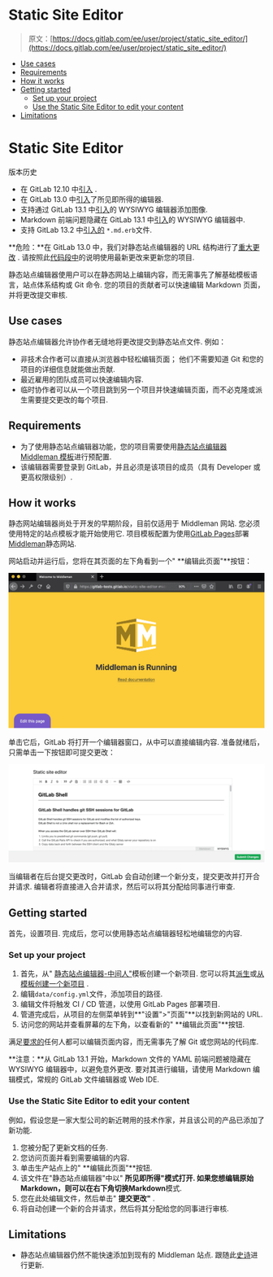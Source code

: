 # Static Site Editor

> 原文：[https://docs.gitlab.com/ee/user/project/static_site_editor/](https://docs.gitlab.com/ee/user/project/static_site_editor/)

*   [Use cases](#use-cases)
*   [Requirements](#requirements)
*   [How it works](#how-it-works)
*   [Getting started](#getting-started)
    *   [Set up your project](#set-up-your-project)
    *   [Use the Static Site Editor to edit your content](#use-the-static-site-editor-to-edit-your-content)
*   [Limitations](#limitations)

# Static Site Editor[](#static-site-editor "Permalink")

版本历史

*   在 GitLab 12.10 中[引入](https://gitlab.com/gitlab-org/gitlab/-/merge_requests/28758) .
*   在 GitLab 13.0 中[引入](https://gitlab.com/gitlab-org/gitlab/-/issues/214559)了所见即所得的编辑器.
*   支持通过 GitLab 13.1 中[引入](https://gitlab.com/gitlab-org/gitlab/-/issues/216640)的 WYSIWYG 编辑器添加图像.
*   Markdown 前端问题隐藏在 GitLab 13.1 中[引入](https://gitlab.com/gitlab-org/gitlab/-/issues/216834)的 WYSIWYG 编辑器中.
*   支持 GitLab 13.2 中[引入的](https://gitlab.com/gitlab-org/gitlab/-/issues/223171) `*.md.erb`文件.

**危险：**在 GitLab 13.0 中，我们对静态站点编辑器的 URL 结构进行了[重大更改](https://gitlab.com/gitlab-org/gitlab/-/issues/213282) . 请按照此[代码段中](https://gitlab.com/gitlab-org/project-templates/static-site-editor-middleman/snippets/1976539)的说明使用最新更改来更新您的项目.

静态站点编辑器使用户可以在静态网站上编辑内容，而无需事先了解基础模板语言，站点体系结构或 Git 命令. 您的项目的贡献者可以快速编辑 Markdown 页面，并将更改提交审核.

## Use cases[](#use-cases "Permalink")

静态站点编辑器允许协作者无缝地将更改提交到静态站点文件. 例如：

*   非技术合作者可以直接从浏览器中轻松编辑页面； 他们不需要知道 Git 和您的项目的详细信息就能做出贡献.
*   最近雇用的团队成员可以快速编辑内容.
*   临时协作者可以从一个项目跳到另一个项目并快速编辑页面，而不必克隆或派生需要提交更改的每个项目.

## Requirements[](#requirements "Permalink")

*   为了使用静态站点编辑器功能，您的项目需要使用[静态站点编辑器 Middleman 模板](https://gitlab.com/gitlab-org/project-templates/static-site-editor-middleman)进行预配置.
*   该编辑器需要登录到 GitLab，并且必须是该项目的成员（具有 Developer 或更高权限级别）.

## How it works[](#how-it-works "Permalink")

静态网站编辑器尚处于开发的早期阶段，目前仅适用于 Middleman 网站. 您必须使用特定的站点模板才能开始使用它. 项目模板配置为使用[GitLab Pages](../pages/index.html)部署[Middleman](https://middlemanapp.com/)静态网站.

网站启动并运行后，您将在其页面的左下角看到一个" **编辑此页面"**按钮：

[![Edit this page button](img/865915f0e39a0035ffc91de736f5a047.png)](img/edit_this_page_button_v12_10.png)

单击它后，GitLab 将打开一个编辑器窗口，从中可以直接编辑内容. 准备就绪后，只需单击一下按钮即可提交更改：

[![Static Site Editor](img/a7a0c433c6f01281a584ba08db57d159.png)](img/wysiwyg_editor_v13_0.png)

当编辑者在后台提交更改时，GitLab 会自动创建一个新分支，提交更改并打开合并请求. 编辑者将直接进入合并请求，然后可以将其分配给同事进行审查.

## Getting started[](#getting-started "Permalink")

首先，设置项目. 完成后，您可以使用静态站点编辑器轻松地编辑您的内容.

### Set up your project[](#set-up-your-project "Permalink")

1.  首先，从" [静态站点编辑器-中间人"](https://gitlab.com/gitlab-org/project-templates/static-site-editor-middleman)模板创建一个新项目. 您可以将其[派生](../repository/forking_workflow.html#creating-a-fork)或[从模板创建一个新项目](../../../gitlab-basics/create-project.html#built-in-templates) .
2.  编辑`data/config.yml`文件，添加项目的路径.
3.  编辑文件将触发 CI / CD 管道，以使用 GitLab Pages 部署项目.
4.  管道完成后，从项目的左侧菜单转到**"设置">"页面"**以找到新网站的 URL.
5.  访问您的网站并查看屏幕的左下角，以查看新的" **编辑此页面"**按钮.

满足[要求的](#requirements)任何人都可以编辑页面内容，而无需事先了解 Git 或您网站的代码库.

**注意：**从 GitLab 13.1 开始，Markdown 文件的 YAML 前端问题被隐藏在 WYSIWYG 编辑器中，以避免意外更改. 要对其进行编辑，请使用 Markdown 编辑模式，常规的 GitLab 文件编辑器或 Web IDE.

### Use the Static Site Editor to edit your content[](#use-the-static-site-editor-to-edit-your-content "Permalink")

例如，假设您是一家大型公司的新近聘用的技术作家，并且该公司的产品已添加了新功能.

1.  您被分配了更新文档的任务.
2.  您访问页面并看到需要编辑的内容.
3.  单击生产站点上的" **编辑此页面"**按钮.
4.  该文件在"静态站点编辑器"中以" **所见即所得"**模式打开. 如果您想编辑原始 Markdown，则可以在右下角切换**Markdown**模式.
5.  您在此处编辑文件，然后单击" **提交更改"** .
6.  将自动创建一个新的合并请求，然后将其分配给您的同事进行审核.

## Limitations[](#limitations "Permalink")

*   静态站点编辑器仍然不能快速添加到现有的 Middleman 站点. 跟随此[史诗](https://gitlab.com/groups/gitlab-org/-/epics/2784)进行更新.